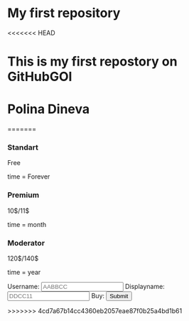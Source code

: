 # My first repository

<<<<<<< HEAD
# This is my first repostory on GitHubGOI

# Polina Dineva
=======
<html>
    <body>
        <div class="card-section">
            <div class="card">
                <h3 id = Standart>Standart</h3>
                <p id = Standart_Offer> Free</p>
                <p id = Standart_Offer> time = Forever</p>
            </div>
            <div class="card">
                <h3 id = Premium>Premium</h3>
                <p id = Premium_Offer> 10$/11$</p>
                <p id = Premium_Offer> time = month</p>
            </div>
            <div class="card">
                <h3 id = Standart>Moderator</h3>
                <p id = Standart_Offer> 120$/140$</p>
                <p id = Standart_Offer> time = year</p></div>
        </div>
        <form>
            <label>Username:</label>
            <input type="text" placeholder="AABBCC">
            <label>Displayname:</label>
            <input type="text" placeholder="DDCC11">
            <label>Buy:</label>
            <input type="submit">
        </form>
    </body>
</html>
>>>>>>> 4cd7a67b14cc4360eb2057eae87f0b25a4bd1b61
